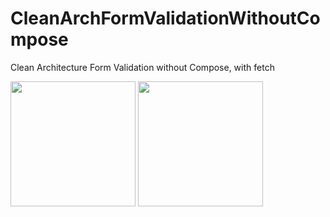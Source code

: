 # CleanArchFormValidationWithoutCompose
 Clean Architecture Form Validation without Compose, with fetch
 
 <p>
<img src="https://user-images.githubusercontent.com/94524411/235961042-931a4439-add5-4779-a1b7-fe06520b9f31.png" width=200>
<img src="https://user-images.githubusercontent.com/94524411/235960407-594a8a2b-9bfd-4a07-8762-16a9803b3365.png" width=200>
</p>
